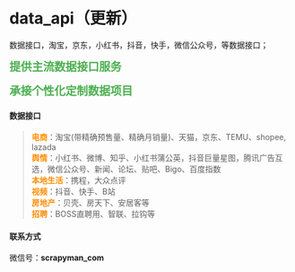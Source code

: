 # data_api（更新）
数据接口，淘宝，京东，小红书，抖音，快手，微信公众号，等数据接口；

<span style="font-weight: bold; color: #4CAF50; font-size:20px ">提供主流数据接口服务</span>

<span style="font-weight: bold; color: #4CAF50; font-size:20px ">承接个性化定制数据项目</span>


#### 数据接口
> <span style="color:darkorange; font-weight:bold;">电商</span>：淘宝(带精确预售量、精确月销量)、天猫，京东、TEMU、shopee, lazada<br>
<span style="color:darkorange; font-weight:bold;">舆情</span>：小红书、微博、知乎、小红书蒲公英，抖音巨量星图，腾讯广告互选，微信公众号、新闻、论坛、贴吧、Bigo、百度指数<br>
<span style="color:darkorange; font-weight:bold;">本地生活</span>：携程，大众点评<br>
<span style="color:darkorange; font-weight:bold;">视频</span>：抖音、快手、B站<br>
<span style="color:darkorange; font-weight:bold;">房地产</span>：贝壳、房天下、安居客等<br>
<span style="color:darkorange; font-weight:bold;">招聘</span>：BOSS直聘用、智联、拉钩等<br>

> 
#### 联系方式

微信号：**scrapyman_com**

